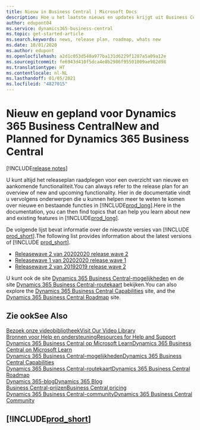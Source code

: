 ```yaml
---
title: Nieuw in Business Central | Microsoft Docs
description: Hoe u het laatste nieuws en updates krijgt uit Business Central.
author: edupont04
ms.service: dynamics365-business-central
ms.topic: get-started-article
ms.search.keywords: news, release plan, roadmap, whats new
ms.date: 10/01/2020
ms.author: edupont
ms.openlocfilehash: a2d1c053d540a977ba131d6229f1287a5a09a12e
ms.sourcegitcommit: fe6943d410f5dca4e8b2986f95501009ae982d98
ms.translationtype: HT
ms.contentlocale: nl-NL
ms.lasthandoff: 01/05/2021
ms.locfileid: "4827015"
---
```

# <a name="new-and-planned-for-dynamics-365-business-central"></a><span data-ttu-id="6f407-103">Nieuw en gepland voor Dynamics 365 Business Central</span><span class="sxs-lookup"><span data-stu-id="6f407-103">New and Planned for Dynamics 365 Business Central</span></span>

[!INCLUDE[release notes](includes/release-notes.md)]

<span data-ttu-id="6f407-104">U kunt altijd het releaseplan raadplegen voor een overzicht van nieuwe en aankomende functionaliteit.</span><span class="sxs-lookup"><span data-stu-id="6f407-104">You can always refer to the release plan for an overview of new and upcoming functionality.</span></span> <span data-ttu-id="6f407-105">Hier in de documentatie vindt u vervolgens onderwerpen die u kunnen helpen meer te weten te komen over nieuwe en bestaande functies in [!INCLUDE[prod_long](includes/prod_long.md)].</span><span class="sxs-lookup"><span data-stu-id="6f407-105">Here in the documentation, you can then find topics that can help you learn about new and existing features in [!INCLUDE[prod_long](includes/prod_long.md)].</span></span> 

<span data-ttu-id="6f407-106">De volgende lijst bevat informatie over de nieuwste versies van [!INCLUDE [prod_short](includes/prod_short.md)].</span><span class="sxs-lookup"><span data-stu-id="6f407-106">The following list provides information about the latest versions of [!INCLUDE [prod_short](includes/prod_short.md)].</span></span>  

* [<span data-ttu-id="6f407-107">Releasewave 2 van 2020</span><span class="sxs-lookup"><span data-stu-id="6f407-107">2020 release wave 2</span></span>](/dynamics365-release-plan/2020wave2/smb/dynamics365-business-central/planned-features)  
* [<span data-ttu-id="6f407-108">Releasewave 1 van 2020</span><span class="sxs-lookup"><span data-stu-id="6f407-108">2020 release wave 1</span></span>](/dynamics365-release-plan/2020wave1/dynamics365-business-central/planned-features)  
* [<span data-ttu-id="6f407-109">Releasewave 2 van 2019</span><span class="sxs-lookup"><span data-stu-id="6f407-109">2019 release wave 2</span></span>](/dynamics365-release-plan/2019wave2/dynamics365-business-central/planned-features)  

<span data-ttu-id="6f407-110">U kunt ook de site [Dynamics 365 Business Central-mogelijkheden](https://dynamics.microsoft.com/business-central/capabilities/) en de site [Dynamics 365 Business Central-routekaart](https://dynamics.microsoft.com/roadmap/business-central/) bekijken.</span><span class="sxs-lookup"><span data-stu-id="6f407-110">You can also explore the [Dynamics 365 Business Central Capabilities](https://dynamics.microsoft.com/business-central/capabilities/) site, and the [Dynamics 365 Business Central Roadmap](https://dynamics.microsoft.com/roadmap/business-central/) site.</span></span>  

## <a name="see-also"></a><span data-ttu-id="6f407-111">Zie ook</span><span class="sxs-lookup"><span data-stu-id="6f407-111">See Also</span></span>

[<span data-ttu-id="6f407-112">Bezoek onze videobibliotheek</span><span class="sxs-lookup"><span data-stu-id="6f407-112">Visit Our Video Library</span></span>](across-videos.md)  
[<span data-ttu-id="6f407-113">Bronnen voor Help en ondersteuning</span><span class="sxs-lookup"><span data-stu-id="6f407-113">Resources for Help and Support</span></span>](product-help-and-support.md)  
[<span data-ttu-id="6f407-114">Dynamics 365 Business Central op Microsoft Learn</span><span class="sxs-lookup"><span data-stu-id="6f407-114">Dynamics 365 Business Central on Microsoft Learn</span></span>](/learn/dynamics365/business-central?WT.mc_id=dyn365bc_landingpage-docs)  
[<span data-ttu-id="6f407-115">Dynamics 365 Business Central-mogelijkheden</span><span class="sxs-lookup"><span data-stu-id="6f407-115">Dynamics 365 Business Central Capabilities</span></span>](https://dynamics.microsoft.com/business-central/capabilities/)  
[<span data-ttu-id="6f407-116">Dynamics 365 Business Central-routekaart</span><span class="sxs-lookup"><span data-stu-id="6f407-116">Dynamics 365 Business Central Roadmap</span></span>](https://dynamics.microsoft.com/roadmap/business-central/)  
[<span data-ttu-id="6f407-117">Dynamics 365-blog</span><span class="sxs-lookup"><span data-stu-id="6f407-117">Dynamics 365 Blog</span></span>](https://cloudblogs.microsoft.com/dynamics365/it/product/business-central/)  
[<span data-ttu-id="6f407-118">Business Central-prijzen</span><span class="sxs-lookup"><span data-stu-id="6f407-118">Business Central pricing</span></span>](https://dynamics.microsoft.com/business-central/overview/#pricing)  
[<span data-ttu-id="6f407-119">Dynamics 365 Business Central-community</span><span class="sxs-lookup"><span data-stu-id="6f407-119">Dynamics 365 Business Central Community</span></span>](https://community.dynamics.com/business/)

## [!INCLUDE[prod_short](includes/free_trial_md.md)]
